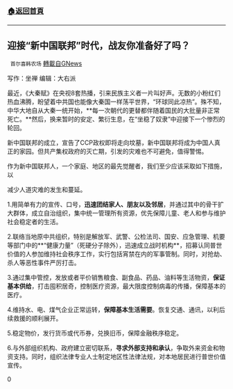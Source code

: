 ###  [:house:返回首頁](https://github.com/ourhimalayas/txt)
---

## 迎接“新中国联邦”时代，战友你准备好了吗？
` 首尔喜韩农场` [轉載自GNews](https://gnews.org/zh-hans/685371/)

写作：坐禅 编辑：大右派

最近，《大秦赋》在央视8套热播，引来民族主义者一片叫好声。无数的小粉红们热血沸腾，盼望着中共国也能像大秦国一样荡平世界，“环球同此凉热”。殊不知，中华大地自从大秦一统开始，**每一次朝代的更替都伴随着国民的大批量非正常死亡。**然后，换来暂时的安定、繁衍生息，在“坐稳了奴隶”中迎接下一个惨烈的轮回。

新中国联邦的成立，宣告了CCP政权即将走向坟墓，新中国联邦将成为中国人真正的家园。但共产集权政府的灭亡期，引发的灾难也不可避免，值得警惕。

作为新中国联邦人，一个家庭、地区的最先觉醒者，我们至少应该采取如下措施，以

减少人道灾难的发生和蔓延。

1.用简单有力的宣传、口号，**迅速团结家人、朋友以及邻居**，并通过其中的骨干扩大群体，成立自治组织，集中统一管理所有资源，优先保障儿童、老人和参与维护社会稳定者的生活。

2.联络当地原中共组织，特别是解放军、武警、公检法司、国安、应急管理、机要等部门中的**“健康力量”（死硬分子除外），迅速成立战时机构**，招募认同普世价值的人参加维持社会秩序工作，实行包括宵禁在内的军事管制。同时，对抢劫、杀人等恶性事件严厉打击。

3.通过集中管控，发放或者平价销售粮食、副食品、药品、油料等生活物资，**保证基本供给**，打击囤积居奇，控制医疗资源，最大限度控制病毒的传播，保障基本的医疗。

4.维持水、电、煤气企业正常运转，**保障基本生活需要**。恢复交通、通讯，以利后续救援的顺利展开。

5.稳定物价，发行货币或代币券，兑换旧币，保障金融秩序稳定。

6.与外部组织机构、政府建立密切联系，**寻求外部支持和承认**，争取外来资金和物资支持。同时，组织法律专业人士制定地区性法律法规，对本地居民进行普世价值宣传。

0
